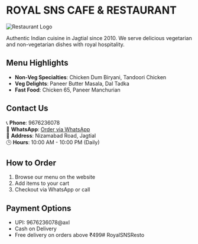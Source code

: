 # ROYAL SNS CAFE & RESTAURANT

![Restaurant Logo](logo.jpg)

Authentic Indian cuisine in Jagtial since 2010. We serve delicious vegetarian and non-vegetarian dishes with royal hospitality.

## Menu Highlights

- **Non-Veg Specialties**: Chicken Dum Biryani, Tandoori Chicken
- **Veg Delights**: Paneer Butter Masala, Dal Tadka
- **Fast Food**: Chicken 65, Paneer Manchurian

## Contact Us

📞 **Phone**: 9676236078  
📱 **WhatsApp**: [Order via WhatsApp](https://wa.me/919676236078)  
📍 **Address**: Nizamabad Road, Jagtial  
🕒 **Hours**: 10:00 AM - 10:00 PM (Daily)

## How to Order

1. Browse our menu on the website
2. Add items to your cart
3. Checkout via WhatsApp or call

## Payment Options

- UPI: 9676236078@axl
- Cash on Delivery
- Free delivery on orders above ₹499# RoyalSNSResto

